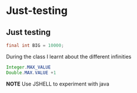 # Just-testing
## Just testing
```java
final int BIG = 10000;
```

During the class I learnt about the different infinities
```java
Integer.MAX_VALUE
Double.MAX.VALUE +1
```
**NOTE**
Use JSHELL to experiment with java
